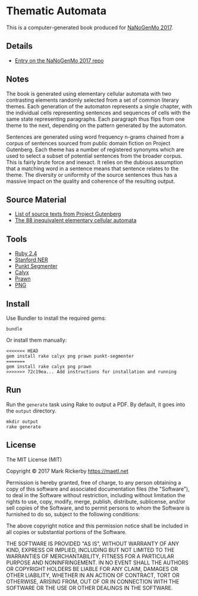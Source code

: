 # Thematic Automata

This is a computer-generated book produced for [NaNoGenMo 2017](https://github.com/NaNoGenMo/2017).

## Details

- [Entry on the NaNoGenMo 2017 repo](https://github.com/NaNoGenMo/2017/issues/129)

## Notes

The book is generated using elementary cellular automata with two contrasting elements randomly selected from a set of common literary themes. Each generation of the automaton represents a single chapter, with the individual cells representing sentences and sequences of cells with the same state representing paragraphs. Each paragraph thus flips from one theme to the next, depending on the pattern generated by the automaton.

Sentences are generated using word frequency n-grams chained from a corpus of sentences sourced from public domain fiction on Project Gutenberg. Each theme has a number of registered synonyms which are used to select a subset of potential sentences from the broader corpus. This is fairly brute force and inexact. It relies on the dubious assumption that a matching word in a sentence means that sentence relates to the theme. The diversity or uniformity of the source sentences thus has a massive impact on the quality and coherence of the resulting output.

## Source Material

- [List of source texts from Project Gutenberg](https://github.com/maetl/thematic-automata/tree/master/content/appendix.txt)
- [The 88 inequivalent elementary cellular automata](https://en.wikipedia.org/wiki/Elementary_cellular_automaton#Random_initial_state)

## Tools

- [Ruby 2.4](https://ruby-lang.org)
- [Stanford NER](https://nlp.stanford.edu/software/CRF-NER.html)
- [Punkt Segmenter](https://rubygems.org/gems/punkt-segmenter)
- [Calyx](http://calyx-rb.org/)
- [Prawn](https://github.com/prawnpdf/prawn)
- [PNG](https://rubygems.org/gems/png)

## Install

Use Bundler to install the required gems:

```
bundle
```

Or install them manually:

```
<<<<<<< HEAD
gem install rake calyx png prawn punkt-segmenter
=======
gem install rake calyx png prawn
>>>>>>> 72c19ea... Add instructions for installation and running
```

## Run

Run the `generate` task using Rake to output a PDF. By default, it goes into the `output` directory.

```
mkdir output
rake generate
```

## License

The MIT License (MIT)

Copyright © 2017 Mark Rickerby <https://maetl.net>

Permission is hereby granted, free of charge, to any person obtaining a copy
of this software and associated documentation files (the "Software"), to deal
in the Software without restriction, including without limitation the rights
to use, copy, modify, merge, publish, distribute, sublicense, and/or sell
copies of the Software, and to permit persons to whom the Software is
furnished to do so, subject to the following conditions:

The above copyright notice and this permission notice shall be included in
all copies or substantial portions of the Software.

THE SOFTWARE IS PROVIDED "AS IS", WITHOUT WARRANTY OF ANY KIND, EXPRESS OR
IMPLIED, INCLUDING BUT NOT LIMITED TO THE WARRANTIES OF MERCHANTABILITY,
FITNESS FOR A PARTICULAR PURPOSE AND NONINFRINGEMENT. IN NO EVENT SHALL THE
AUTHORS OR COPYRIGHT HOLDERS BE LIABLE FOR ANY CLAIM, DAMAGES OR OTHER
LIABILITY, WHETHER IN AN ACTION OF CONTRACT, TORT OR OTHERWISE, ARISING FROM,
OUT OF OR IN CONNECTION WITH THE SOFTWARE OR THE USE OR OTHER DEALINGS IN
THE SOFTWARE.

